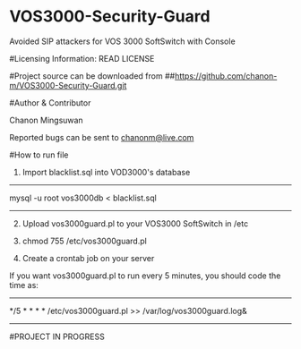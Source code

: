 # VOS3000-Security-Guard
Avoided SIP attackers for VOS 3000 SoftSwitch with Console

#Licensing Information: READ LICENSE

#Project source can be downloaded from
##https://github.com/chanon-m/VOS3000-Security-Guard.git

#Author & Contributor

Chanon Mingsuwan

Reported bugs can be sent to chanonm@live.com

#How to run file

1. Import blacklist.sql into VOD3000's database

---

mysql -u root vos3000db < blacklist.sql

---

2. Upload vos3000guard.pl to your VOS3000 SoftSwitch in /etc

3. chmod 755 /etc/vos3000guard.pl

4. Create a crontab job on your server

If you want vos3000guard.pl to run every 5 minutes, you should code the time as:

---

*/5 * * * *      /etc/vos3000guard.pl >> /var/log/vos3000guard.log&

---

#PROJECT IN PROGRESS
